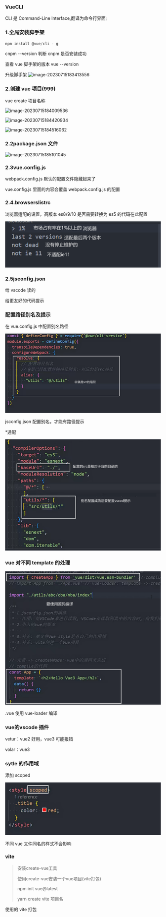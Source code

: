 ### VueCLI

CLI 是 Command-Line Interface,翻译为命令行界面;

### 1.全局安装脚手架

```js
npm install @vue/cli - g
```

cnpm --version 判断 cnpm 是否安装成功

查看 vue 脚手架的版本 vue --version

升级脚手架 ![image-20230715183413556](../../../assests/image-20230715183413556.png)

### 2.创建 vue 项目(999)

vue create 项目名称

![image-20230715184009536](../../../assests/image-20230715184009536.png)

![image-20230715184420934](../../../assests/image-20230715184420934.png)

![image-20230715184516062](../../../assests/image-20230715184516062.png)

### 2.2package.json 文件

![image-20230715185101045](../../../assests/image-20230715185101045.png)

### 2.3vue.config.js

webpack.config.js 默认的配置文件隐藏起来了

vue.config.js 里面的内容会覆盖 webpack.config.js 的配置

### 2.4.browserslistrc

浏览器适配的设置，高版本 es8/9/10 是否需要转换为 es5 的代码在此配置

![image-20230715221331514](img/image-20230715221331514.png)

### 2.5jsconfig.json

给 vscode 读的

给更友好的代码提示



### 配置路径别名及提示

在 vue.config.js 中配置别名路径

![image-20230716163012981](img/image-20230716163012981.png)

jsconfig.json 配置别名，才能有路径提示

*通配

![image-20230716162742435](img/image-20230716162742435.png)

### vue 对不同 template 的处理

![image-20230716214922163](img/image-20230716214922163.png)

.vue 使用 vue-loader 编译

### vue的vscode 插件

vetur：vue2 好用，vue3 可能报错

volar：vue3

### sytle 的作用域

添加 scoped

![image-20230716224333647](img/image-20230716224333647.png)

不同 vue 文件同名的样式不会影响

### vite 

> 安装create-vue工具 
>
> 使用create-vue安装一个vue项目(vite打包)
>
> npm init vue@latest
> 
>
> 
>
> yarn create vite 项目名

使用的 vite 打包

